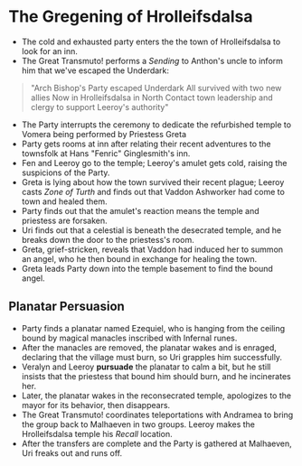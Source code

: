 <!-- TITLE: 2020 04 18 -->
<!-- SUBTITLE: A quick summary of 2020 04 18 -->

# The Gregening of Hrolleifsdalsa
- The cold and exhausted party enters the the town of Hrolleifsdalsa to look for an inn.
- The Great Transmuto! performs a *Sending* to Anthon's uncle to inform him that we've escaped the Underdark: 
> "Arch Bishop's Party escaped Underdark
> All survived with two new allies
> Now in Hrolleifsdalsa in North
> Contact town leadership and clergy to support Leeroy's authority"
- The Party interrupts the ceremony to dedicate the refurbished temple to Vomera being performed by Priestess Greta
- Party gets rooms at inn after relating their recent adventures to the townsfolk at Hans "Fenric" Ginglesmith's inn.
- Fen and Leeroy go to the temple; Leeroy's amulet gets cold, raising the suspicions of the Party.
- Greta is lying about how the town survived their recent plague; Leeroy casts *Zone of Turth* and finds out that Vaddon Ashworker had come to town and healed them.
- Party finds out that the amulet's reaction means the temple and priestess are forsaken.
- Uri finds out that a celestial is beneath the desecrated temple, and he breaks down the door to the priestess's room.
- Greta, grief-stricken, reveals that Vaddon had induced her to summon an angel, who he then bound in exchange for healing the town.
- Greta leads Party down into the temple basement to find the bound angel.
## Planatar Persuasion
- Party finds a planatar named Ezequiel, who is hanging from the ceiling bound by magical manacles inscribed with Infernal runes.
- After the manacles are removed, the planatar wakes and is enraged, declaring that the village must burn, so Uri grapples him successfully.
- Veralyn and Leeroy **pursuade** the planatar to calm a bit, but he still insists that the priestess that bound him should burn, and he incinerates her.
- Later, the planatar wakes in the reconsecrated temple, apologizes to the mayor for its behavior, then disappears.
- The Great Transmuto! coordinates teleportations with Andramea to bring the group back to Malhaeven in two groups. Leeroy makes the Hrolleifsdalsa temple his *Recall* location. 
- After the transfers are complete and the Party is gathered at Malhaeven, Uri freaks out and runs off.